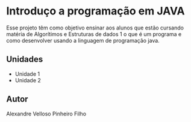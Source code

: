 # Introduço a programação em JAVA

Esse projeto têm como objetivo ensinar aos alunos que estão cursando matéria de Algorítimos e Estruturas de dados 1 o que é um programa e como desenvolver usando a linguagem de programação java.

## Unidades

* Unidade 1
* Unidade 2

## Autor

Alexandre Velloso Pinheiro Filho
